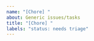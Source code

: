 ```yaml
---
name: "[Chore] "
about: Generic issues/tasks
title: "[Chore] "
labels: "status: needs triage"
---
```

